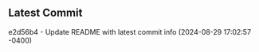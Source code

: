
## Latest Commit
e2d56b4 - Update README with latest commit info (2024-08-29 17:02:57 -0400) <Yunxi-Zhou>
